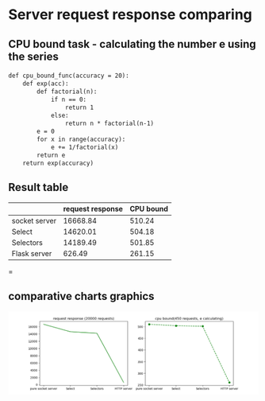 # Server request response comparing

## CPU bound task - calculating the number e using the series

```
def cpu_bound_func(accuracy = 20):
    def exp(acc):
        def factorial(n):
            if n == 0:
                return 1
            else:
                return n * factorial(n-1)
        e = 0
        for x in range(accuracy):
            e += 1/factorial(x)
        return e
    return exp(accuracy)
```

## Result table

|               | request response | CPU bound |
| ------------- | ------------- |--------------|
|socket server  | 16668.84      | 510.24       |
|Select         | 14620.01      |  504.18      |
|Selectors      | 14189.49      | 501.85       |
|Flask server   | 626.49        | 261.15       |
=

## comparative charts graphics

![alt text](saved_figure.png " ")

